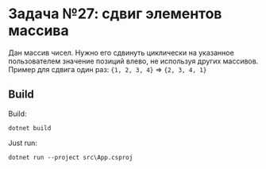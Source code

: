 ﻿# Задача №27: сдвиг элементов массива
Дан массив чисел. Нужно его сдвинуть циклически на указанное пользователем значение позиций влево, не используя других массивов. Пример для сдвига один раз: `{1, 2, 3, 4}` => `{2, 3, 4, 1}`

## Build

Build:
```
dotnet build
```

Just run:
```
dotnet run --project src\App.csproj
```

